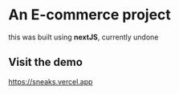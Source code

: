 # An E-commerce project

this was built using **nextJS**, currently undone

## Visit the demo

https://sneaks.vercel.app
